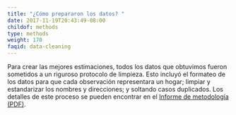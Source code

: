 ```yaml
---
title: "¿Cómo prepararon los datos? "
date: 2017-11-19T20:43:49-08:00
childof: methods
type: methods
weight: 170
faqid: data-cleaning
---
```

Para crear las mejores estimaciones, todos los datos que obtuvimos fueron sometidos a un riguroso protocolo de limpieza. Esto incluyó el formateo de los datos para que cada observación representara un hogar; limpiar y estandarizar los nombres y direcciones; y soltando casos duplicados. Los detalles de este proceso se pueden encontrar en el <a href="/docs/Eviction Lab Methodology Report.pdf" target="_blank">Informe de metodología (PDF)</a>.